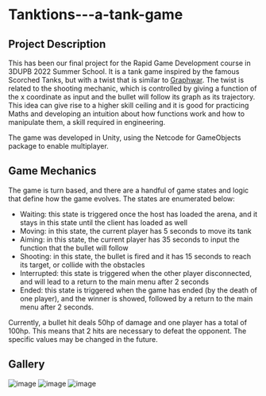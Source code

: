 # Tanktions---a-tank-game

## Project Description
This has been our final project for the Rapid Game Development course in 3DUPB 2022 Summer School. It is a tank game inspired by the famous Scorched Tanks, but with a twist that is similar to [Graphwar](https://github.com/catabriga/graphwar). The twist is related to the shooting mechanic, which is controlled by giving a function of the x coordinate as input and the bullet will follow its graph as its trajectory. This idea can give rise to a higher skill ceiling and it is good for practicing Maths and developing an intuition about how functions work and how to manipulate them, a skill required in engineering.

The game was developed in Unity, using the Netcode for GameObjects package to enable multiplayer.

## Game Mechanics
The game is turn based, and there are a handful of game states and logic that define how the game evolves. The states are enumerated below:
- Waiting: this state is triggered once the host has loaded the arena, and it stays in this state until the client has loaded as well
- Moving: in this state, the current player has 5 seconds to move its tank
- Aiming: in this state, the current player has 35 seconds to input the function that the bullet will follow
- Shooting: in this state, the bullet is fired and it has 15 seconds to reach its target, or collide with the obstacles
- Interrupted: this state is triggered when the other player disconnected, and will lead to a return to the main menu after 2 seconds
- Ended: this state is triggered when the game has ended (by the death of one player), and the winner is showed, followed by a return to the main menu after 2 seconds.

Currently, a bullet hit deals 50hp of damage and one player has a total of 100hp. This means that 2 hits are necessary to defeat the opponent.
The specific values may be changed in the future.

## Gallery
![image](https://user-images.githubusercontent.com/74200190/189699765-3c61db9b-5f1c-4c69-8ed0-ba8219ec088a.png)
![image](https://user-images.githubusercontent.com/74200190/189699822-54361bc1-35c9-4438-b464-566d5b3399ef.png)
![image](https://user-images.githubusercontent.com/74200190/189699952-250d6901-2de6-4e11-8dd9-15af8425a462.png)
